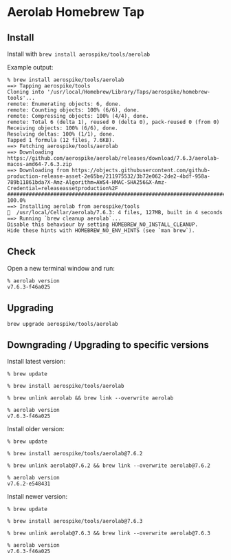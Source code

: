 # Aerolab Homebrew Tap

## Install

Install with `brew install aerospike/tools/aerolab`

Example output:

```
% brew install aerospike/tools/aerolab             
==> Tapping aerospike/tools
Cloning into '/usr/local/Homebrew/Library/Taps/aerospike/homebrew-tools'...
remote: Enumerating objects: 6, done.
remote: Counting objects: 100% (6/6), done.
remote: Compressing objects: 100% (4/4), done.
remote: Total 6 (delta 1), reused 0 (delta 0), pack-reused 0 (from 0)
Receiving objects: 100% (6/6), done.
Resolving deltas: 100% (1/1), done.
Tapped 1 formula (12 files, 7.6KB).
==> Fetching aerospike/tools/aerolab
==> Downloading https://github.com/aerospike/aerolab/releases/download/7.6.3/aerolab-macos-amd64-7.6.3.zip
==> Downloading from https://objects.githubusercontent.com/github-production-release-asset-2e65be/211975532/3b72e062-2de2-4bdf-958a-789b11861bda?X-Amz-Algorithm=AWS4-HMAC-SHA256&X-Amz-Credential=releaseassetproduction%2F
##################################################################################################################################################################################################################### 100.0%
==> Installing aerolab from aerospike/tools
🍺  /usr/local/Cellar/aerolab/7.6.3: 4 files, 127MB, built in 4 seconds
==> Running `brew cleanup aerolab`...
Disable this behaviour by setting HOMEBREW_NO_INSTALL_CLEANUP.
Hide these hints with HOMEBREW_NO_ENV_HINTS (see `man brew`).
```

## Check

Open a new terminal window and run:

```
% aerolab version
v7.6.3-f46a025
```

## Upgrading

`brew upgrade aerospike/tools/aerolab`

## Downgrading / Upgrading to specific versions

Install latest version:

```
% brew update

% brew install aerospike/tools/aerolab

% brew unlink aerolab && brew link --overwrite aerolab

% aerolab version
v7.6.3-f46a025
```

Install older version:

```
% brew update

% brew install aerospike/tools/aerolab@7.6.2

% brew unlink aerolab@7.6.2 && brew link --overwrite aerolab@7.6.2

% aerolab version
v7.6.2-e548431
```

Install newer version:

```
% brew update

% brew install aerospike/tools/aerolab@7.6.3

% brew unlink aerolab@7.6.3 && brew link --overwrite aerolab@7.6.3

% aerolab version
v7.6.3-f46a025
```
